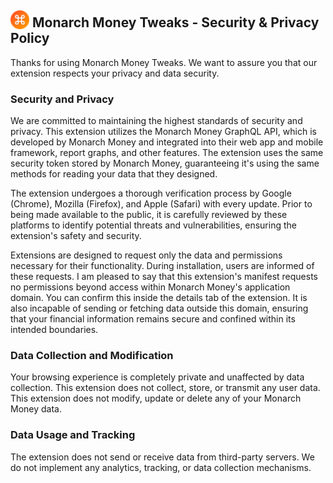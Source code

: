 ##  <img src="/images/mt_icon128.png" style="margin-bottom:-3px; width:30px; height:30px;"/> Monarch Money Tweaks - Security & Privacy Policy 

Thanks for using Monarch Money Tweaks. We want to assure you that our extension respects your privacy and data security.

### Security and Privacy

We are committed to maintaining the highest standards of security and privacy. This extension utilizes the Monarch Money GraphQL API, which is developed by Monarch Money and integrated into their web app and mobile framework, report graphs, and other features. The extension uses the same security token stored by Monarch Money, guaranteeing it's using the same methods for reading your data that they designed.  

The extension undergoes a thorough verification process by Google (Chrome), Mozilla (Firefox), and Apple (Safari) with every update. Prior to being made available to the public, it is carefully reviewed by these platforms to identify potential threats and vulnerabilities, ensuring the extension's safety and security.

Extensions are designed to request only the data and permissions necessary for their functionality. During installation, users are informed of these requests. I am pleased to say that this extension's manifest requests no permissions beyond access within Monarch Money's application domain. You can confirm this inside the details tab of the extension.  It is also incapable of sending or fetching data outside this domain, ensuring that your financial information remains secure and confined within its intended boundaries.

### Data Collection and Modification

Your browsing experience is completely private and unaffected by data collection. This extension does not collect, store, or transmit any user data. This extension does not modify, update or delete any of your Monarch Money data.

### Data Usage and Tracking

The extension does not send or receive data from third-party servers.  We do not implement any analytics, tracking, or data collection mechanisms.

